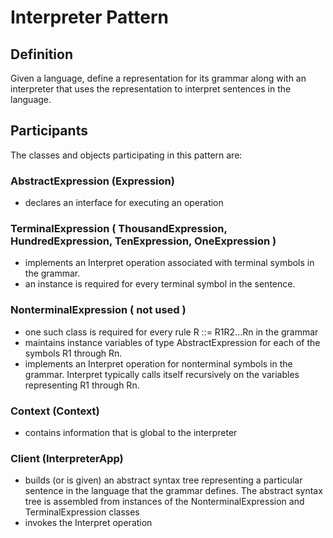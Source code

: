 # Interpreter Pattern 
## Definition

Given a language, define a representation for its grammar along with an interpreter that uses the representation to interpret sentences in the language.



## Participants

The classes and objects participating in this pattern are:

### AbstractExpression  (Expression)
* declares an interface for executing an operation

### TerminalExpression  ( ThousandExpression, HundredExpression, TenExpression, OneExpression )
* implements an Interpret operation associated with terminal symbols in the grammar.
* an instance is required for every terminal symbol in the sentence.

### NonterminalExpression  ( not used )
* one such class is required for every rule R ::= R1R2...Rn in the grammar
* maintains instance variables of type AbstractExpression for each of the symbols R1 through Rn.
* implements an Interpret operation for nonterminal symbols in the grammar. Interpret typically calls itself recursively on the variables representing R1 through Rn.

### Context  (Context)
* contains information that is global to the interpreter

### Client  (InterpreterApp)
* builds (or is given) an abstract syntax tree representing a particular sentence in the language that the grammar defines. The abstract syntax tree is assembled from instances of the NonterminalExpression and TerminalExpression classes
* invokes the Interpret operation

